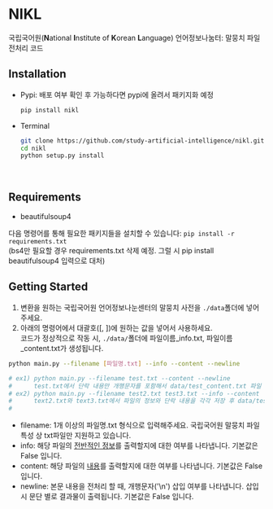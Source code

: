 # NIKL
국립국어원(**N**ational **I**nstitute of **K**orean **L**anguage) 언어정보나눔터: 말뭉치 파일 전처리 코드
<br>

## Installation
* Pypi: 배포 여부 확인 후 가능하다면 pypi에 올려서 패키지화 예정
  ```bash
  pip install nikl
  ```
* Terminal
  ```bash
  git clone https://github.com/study-artificial-intelligence/nikl.git
  cd nikl
  python setup.py install
  ```
<br>

## Requirements
* beautifulsoup4

다음 명령어를 통해 필요한 패키지들을 설치할 수 있습니다: ```pip install -r requirements.txt```  
(bs4만 필요할 경우 requirements.txt 삭제 예정. 그럴 시 pip install beautifulsoup4 입력으로 대처)
<br>

## Getting Started
1. 변환을 원하는 국립국어원 언어정보나눈센터의 말뭉치 사전을 ```./data```폴더에 넣어주세요.
2. 아래의 명령어에서 대괄호([, ])에 원하는 값을 넣어서 사용하세요.<br>
코드가 정상적으로 작동 시, ```./data/```폴더에 파일이름_info.txt, 파일이름_content.txt가 생성됩니다.
```bash
python main.py --filename [파일명.txt] --info --content --newline

# ex1) python main.py --filename test.txt --content --newline
#      test.txt에서 단락 내용만 개행문자를 포함해서 data/test_content.txt 파일 생성
# ex2) python main.py --filename test2.txt test3.txt --info --content
#      text2.txt와 text3.txt에서 파일의 정보와 단락 내용을 각각 저장 후 data/test2_info.txt, test2_content.txt 
#                                                                       data/test3_info.txt, test3_content.txt 파일 생성
```
* filename: 1개 이상의 파일명.txt 형식으로 입력해주세요. 국립국어원 말뭉치 파일 특성 상 txt파일만 지원하고 있습니다.
* info: 해당 파일의 [전반적인 정보](https://github.com/study-artificial-intelligence/nikl/blob/master/docs/info%20structure.md)를 출력할지에 대한 여부를 나타냅니다. 기본값은 False 입니다.
* content: 해당 파일의 [내용](https://github.com/study-artificial-intelligence/nikl/blob/master/docs/content%20structure.md)를 출력할지에 대한 여부를 나타냅니다. 기본값은 False 입니다.
* newline: 본문 내용을 전처리 할 때, 개행문자('\n') 삽입 여부를 나타냅니다. 삽입 시 문단 별로 결과물이 출력됩니다. 기본값은 False 입니다.
